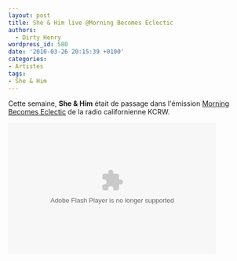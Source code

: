 ```yaml
---
layout: post
title: She & Him live @Morning Becomes Eclectic
authors:
  - Dirty Henry
wordpress_id: 580
date: '2010-03-26 20:15:39 +0100'
categories:
- Artistes
tags:
- She & Him
---
```

Cette semaine, __She & Him__ était de passage dans l'émission [Morning Becomes Eclectic](http://www.kcrw.com/music/programs/mb) de la radio californienne KCRW.

<object width="424" height="268"><param name="movie" value="http://www.kcrw.com/music/programs/mb/mb100324she_and_him/embed-audio"></param><param name="wmode" value="transparent"></param><embed src="http://www.kcrw.com/music/programs/mb/mb100324she_and_him/embed-audio" type="application/x-shockwave-flash" wmode="transparent" width="424" height="268"></embed></object>
